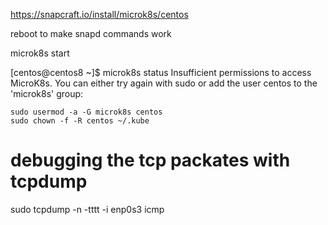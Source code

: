 https://snapcraft.io/install/microk8s/centos

reboot to make snapd commands work 


microk8s start 



[centos@centos8 ~]$ microk8s status
Insufficient permissions to access MicroK8s.
You can either try again with sudo or add the user centos to the 'microk8s' group:

    sudo usermod -a -G microk8s centos
    sudo chown -f -R centos ~/.kube

# debugging the tcp packates with tcpdump 
sudo tcpdump -n -tttt -i enp0s3  icmp